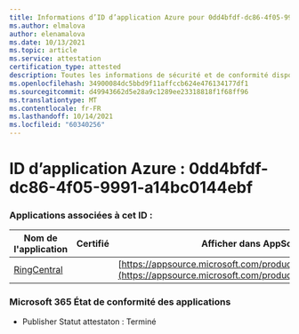 ```yaml
---
title: Informations d’ID d’application Azure pour 0dd4bfdf-dc86-4f05-9991-a14bc0144ebf
ms.author: elmalova
author: elenamalova
ms.date: 10/13/2021
ms.topic: article
ms.service: attestation
certification_type: attested
description: Toutes les informations de sécurité et de conformité disponibles pour 0dd4bfdf-dc86-4f05-9991-a14bc0144ebf.
ms.openlocfilehash: 34900084dc5bbd9f11affccb624e476134177df1
ms.sourcegitcommit: d49943662d5e28a9c1289ee23318818f1f68ff96
ms.translationtype: MT
ms.contentlocale: fr-FR
ms.lasthandoff: 10/14/2021
ms.locfileid: "60340256"
---
```

# <a name="azure-app-id-0dd4bfdf-dc86-4f05-9991-a14bc0144ebf"></a>ID d’application Azure : 0dd4bfdf-dc86-4f05-9991-a14bc0144ebf


### <a name="apps-associated-with-this-id"></a>Applications associées à cet ID :
| **Nom de l'application** | **Certifié** | **Afficher dans AppSource** |
|--------------|---------------|-----------------------|
| [RingCentral](https://docs.microsoft.com/microsoft-365-app-certification/forward/WA200000135) |  | [https://appsource.microsoft.com/product/office/WA200000135](https://appsource.microsoft.com/product/office/WA200000135) |

### <a name="microsoft-365-app-compliance-status"></a>Microsoft 365 État de conformité des applications
- Publisher Statut attestaton : Terminé
